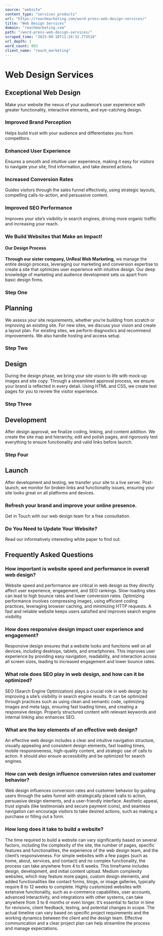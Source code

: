 ```yaml
---
source: "website"
content_type: "services_products"
url: "https://reachmarketing.com/word-press-web-design-services/"
title: "Web Design Services"
domain: "reachmarketing.com"
path: "/word-press-web-design-services/"
scraped_time: "2025-09-10T11:24:32.773510"
url_depth: 1
word_count: 893
client_name: "reach_marketing"
---
```


# Web Design Services

## Exceptional Web Design

Make your website the nexus of your audience’s user experience with greater functionality, interactive elements, and eye-catching design.

### Improved Brand Perception

Helps build trust with your audience and differentiates you from competitors.

### Enhanced User Experience

Ensures a smooth and intuitive user experience, making it easy for visitors to navigate your site, find information, and take desired actions.

### Increased Conversion Rates

Guides visitors through the sales funnel effectively, using strategic layouts, compelling calls-to-action, and persuasive content.

### Improved SEO Performance

Improves your site’s visibility in search engines, driving more organic traffic and increasing your reach.

### We Build Websites that Make an Impact!

#### Our Design Process

**Through our sister company, UnReal Web Marketing,** we manage the entire design process, leveraging our marketing and conversion expertise to create a site that optimizes user experience with intuitive design. Our deep knowledge of marketing and audience development sets us apart from basic design firms.

### Step One

## Planning

We assess your site requirements, whether you’re building from scratch or improving an existing site. For new sites, we discuss your vision and create a layout plan. For existing sites, we perform diagnostics and recommend improvements. We also handle hosting and access setup.

### Step Two

## Design

During the design phase, we bring your site vision to life with mock-up images and site copy. Through a streamlined approval process, we ensure your brand is reflected in every detail. Using HTML and CSS, we create test pages for you to review the visitor experience.

### Step Three

## Development

After design approval, we finalize coding, linking, and content addition. We create the site map and hierarchy, edit and polish pages, and rigorously test everything to ensure functionality and valid links before launch.

### Step Four

## Launch

After development and testing, we transfer your site to a live server. Post-launch, we monitor for broken links and functionality issues, ensuring your site looks great on all platforms and devices.

### Refresh your brand and improve your online presence.

Get in Touch with our web design team for a free consultation.

### Do You Need to Update Your Website?

Read our informatively interesting white paper to find out.

## Frequently Asked Questions

### How important is website speed and performance in overall web design?

Website speed and performance are critical in web design as they directly affect user experience, engagement, and SEO rankings. Slow-loading sites can lead to high bounce rates and lower conversion rates. Optimizing performance involves compressing images, using efficient coding practices, leveraging browser caching, and minimizing HTTP requests. A fast and reliable website keeps users satisfied and improves search engine visibility.

### How does responsive design impact user experience and engagement?

Responsive design ensures that a website looks and functions well on all devices, including desktops, tablets, and smartphones. This improves user experience by providing easy navigation, readability, and interaction across all screen sizes, leading to increased engagement and lower bounce rates.

### What role does SEO play in web design, and how can it be optimized?

SEO (Search Engine Optimization) plays a crucial role in web design by improving a site’s visibility in search engine results. It can be optimized through practices such as using clean and semantic code, optimizing images and meta tags, ensuring fast loading times, and creating a responsive design. Properly structured content with relevant keywords and internal linking also enhances SEO.

### What are the key elements of an effective web design?

An effective web design includes a clear and intuitive navigation structure, visually appealing and consistent design elements, fast loading times, mobile responsiveness, high-quality content, and strategic use of calls to action. It should also ensure accessibility and be optimized for search engines.

### How can web design influence conversion rates and customer behavior?

Web design influences conversion rates and customer behavior by guiding users through the sales funnel with strategically placed calls to action, persuasive design elements, and a user-friendly interface. Aesthetic appeal, trust signals (like testimonials and secure payment icons), and seamless navigation can encourage visitors to take desired actions, such as making a purchase or filling out a form.

### How long does it take to build a website?

The time required to build a website can vary significantly based on several factors, including the complexity of the site, the number of pages, specific features and functionalities, the experience of the web design team, and the client’s responsiveness. For simple websites with a few pages (such as home, about, services, and contact) and no complex functionality, the process can take anywhere from 4 to 6 weeks. This timeframe includes design, development, and initial content upload. Medium complexity websites, which may feature more pages, custom design elements, and added functionalities like contact forms, blogs, or image galleries, typically require 8 to 12 weeks to complete. Highly customized websites with extensive functionality, such as e-commerce capabilities, user accounts, advanced interactivity, and integrations with other systems, can take anywhere from 3 to 6 months or even longer. It’s essential to factor in time for revisions, client feedback, testing, and potential changes in scope. The actual timeline can vary based on specific project requirements and the working dynamics between the client and the design team. Effective communication and a clear project plan can help streamline the process and manage expectations.